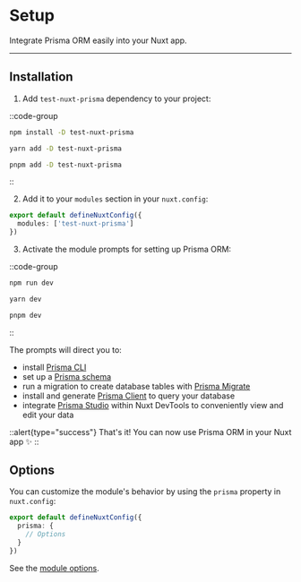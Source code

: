 # Setup

Integrate Prisma ORM easily into your Nuxt app.

---

## Installation

1. Add `test-nuxt-prisma` dependency to your project:

::code-group

```bash [npm]
npm install -D test-nuxt-prisma

```

```bash [yarn]
yarn add -D test-nuxt-prisma
```

```bash [pnpm]
pnpm add -D test-nuxt-prisma
```

::

2. Add it to your `modules` section in your `nuxt.config`:

```ts
export default defineNuxtConfig({
  modules: ['test-nuxt-prisma']
})
```

3. Activate the module prompts for setting up Prisma ORM:

::code-group

```bash [npm]
npm run dev

```

```bash [yarn]
yarn dev
```

```bash [pnpm]
pnpm dev
```

::

The prompts will direct you to:

- install [Prisma CLI](https://www.prisma.io/docs/orm/reference/prisma-cli-reference)
- set up a [Prisma schema](https://github.com/prisma/nuxt-prisma/blob/main/playground/prisma/schema.prisma)
- run a migration to create database tables with [Prisma Migrate](https://www.prisma.io/docs/orm/prisma-migrate/understanding-prisma-migrate/overview)
- install and generate [Prisma Client](https://www.prisma.io/docs/orm/reference/prisma-client-reference) to query your database
- integrate [Prisma Studio](https://www.prisma.io/docs/orm/tools/prisma-studio) within Nuxt DevTools to conveniently view and edit your data

::alert{type="success"}
That's it! You can now use Prisma ORM in your Nuxt app ✨
::


## Options

You can customize the module's behavior by using the `prisma` property in `nuxt.config`:

```ts [nuxt.config.ts]
export default defineNuxtConfig({
  prisma: {
    // Options
  }
})
```

See the [module options](/getting-started/configuration).